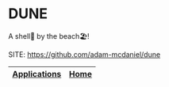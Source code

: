 # DUNE

 A shell🐚 by the beach🏖️!

 SITE: https://github.com/adam-mcdaniel/dune

 | [Applications](https://portable-linux-apps.github.io/apps.html) | [Home](https://portable-linux-apps.github.io)
 | --- | --- |
